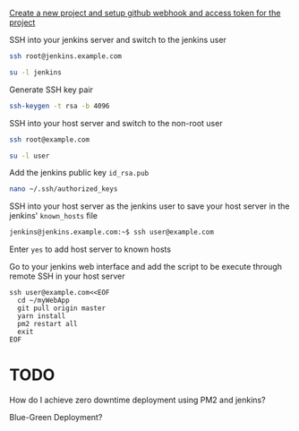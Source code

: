 [Create a new project and setup github webhook and access token for the project](https://medium.com/@ricardo_fideles/how-to-deploy-a-nodejs-app-with-jenkins-ci-cd-at-digital-ocean-bb44ddd7de2d)

SSH into your jenkins server and switch to the jenkins user
```sh
ssh root@jenkins.example.com
```
```sh
su -l jenkins
```

Generate SSH key pair
```sh
ssh-keygen -t rsa -b 4096
```

SSH into your host server and switch to the non-root user

```sh
ssh root@example.com
```
```sh
su -l user
```

Add the jenkins public key `id_rsa.pub`
```sh
nano ~/.ssh/authorized_keys
```

SSH into your host server as the jenkins user to save your host server in the jenkins' `known_hosts` file

```sh
jenkins@jenkins.example.com:~$ ssh user@example.com
```

Enter `yes` to add host server to known hosts

Go to your jenkins web interface and add the script to be execute through remote SSH in your host server

```
ssh user@example.com<<EOF
  cd ~/myWebApp
  git pull origin master
  yarn install
  pm2 restart all
  exit
EOF
```

# TODO

How do I achieve zero downtime deployment using PM2 and jenkins?

Blue-Green Deployment?